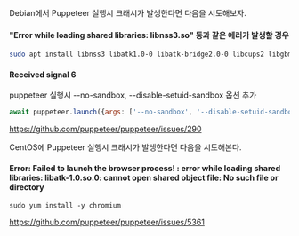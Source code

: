 Debian에서 Puppeteer 실행시 크래시가 발생한다면 다음을 시도해보자.

#### "Error while loading shared libraries: libnss3.so" 등과 같은 에러가 발생할 경우
```bash
sudo apt install libnss3 libatk1.0-0 libatk-bridge2.0-0 libcups2 libgbm1 lib asound2 libpangocairo-1.0-0 libxss1 libgtk-3-0
```


#### Received signal 6

puppeteer 실행시 --no-sandbox, --disable-setuid-sandbox 옵션 추가

```javascript
await puppeteer.launch({args: ['--no-sandbox', '--disable-setuid-sandbox']})
```

https://github.com/puppeteer/puppeteer/issues/290


CentOS에 Puppeteer 실행시 크래시가 발생한다면 다음을 시도해본다.

####  Error: Failed to launch the browser process! : error while loading shared libraries: libatk-1.0.so.0: cannot open shared object file: No such file or directory
```
sudo yum install -y chromium 
```

https://github.com/puppeteer/puppeteer/issues/5361
